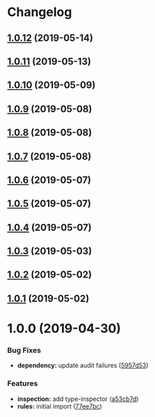 # Changelog

## [1.0.12](https://github.com/commonality/archetypes-rules/compare/v1.0.11...v1.0.12) (2019-05-14)

## [1.0.11](https://github.com/commonality/archetypes-rules/compare/v1.0.10...v1.0.11) (2019-05-13)

## [1.0.10](https://github.com/commonality/archetypes-rules/compare/v1.0.9...v1.0.10) (2019-05-09)

## [1.0.9](https://github.com/commonality/archetypes-rules/compare/v1.0.8...v1.0.9) (2019-05-08)

## [1.0.8](https://github.com/commonality/archetypes-rules/compare/v1.0.7...v1.0.8) (2019-05-08)

## [1.0.7](https://github.com/commonality/archetypes-rules/compare/v1.0.6...v1.0.7) (2019-05-08)

## [1.0.6](https://github.com/commonality/archetypes-rules/compare/v1.0.5...v1.0.6) (2019-05-07)

## [1.0.5](https://github.com/commonality/archetypes-rules/compare/v1.0.4...v1.0.5) (2019-05-07)

## [1.0.4](https://github.com/commonality/archetypes-rules/compare/v1.0.3...v1.0.4) (2019-05-07)

## [1.0.3](https://github.com/commonality/archetypes-rules/compare/v1.0.2...v1.0.3) (2019-05-03)

## [1.0.2](https://github.com/commonality/archetypes-rules/compare/v1.0.1...v1.0.2) (2019-05-02)

## [1.0.1](https://github.com/commonality/archetypes-rules/compare/v1.0.0...v1.0.1) (2019-05-02)

# 1.0.0 (2019-04-30)


### Bug Fixes

* **dependency:** update audit failures ([5957d53](https://github.com/commonality/archetypes-rules/commit/5957d53))


### Features

* **inspection:** add type-inspector ([a53cb7d](https://github.com/commonality/archetypes-rules/commit/a53cb7d))
* **rules:** initial import ([77ee7bc](https://github.com/commonality/archetypes-rules/commit/77ee7bc))
